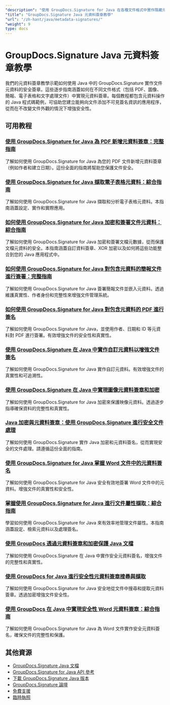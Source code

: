 ```yaml
---
"description": "使用 GroupDocs.Signature for Java 在各種文件格式中實作隱藏元資料簽章的完整教學課程。"
"title": "GroupDocs.Signature Java 元資料簽章教學"
"url": "/zh-hant/java/metadata-signatures/"
"weight": 9
type: docs
---
```

# GroupDocs.Signature Java 元資料簽章教學

我們的元資料簽章教學示範如何使用 Java 中的 GroupDocs.Signature 實作文件元資料的安全簽章。這些逐步指南涵蓋如何在不同文件格式（包括 PDF、圖像、簡報、電子表格和文字處理文件）中實現元資料簽章。每個教程都包含元資料操作的 Java 程式碼範例，可協助您建立能夠向文件添加不可見簽名資訊的應用程序，從而在不改變文件外觀的情況下增強安全性。

## 可用教程

### [使用 GroupDocs.Signature for Java 為 PDF 新增元資料簽章：完整指南](./groupdocs-signature-java-add-metadata-to-pdfs/)
了解如何使用 GroupDocs.Signature for Java 為您的 PDF 文件新增元資料簽章（例如作者和建立日期）。這份全面的指南將幫助您保護文件安全。

### [使用 GroupDocs.Signature for Java 擷取電子表格元資料：綜合指南](./extract-spreadsheet-metadata-groupdocs-signature-java/)
了解如何使用 GroupDocs.Signature for Java 擷取和分析電子表格元資料。本指南涵蓋設定、實作和實際應用。

### [如何使用 GroupDocs.Signature for Java 加密和簽署文件元資料：綜合指南](./encrypt-sign-metadata-groupdocs-java/)
了解如何使用 GroupDocs.Signature for Java 加密和簽署文檔元數據，從而保護文檔元資料的安全。本指南涵蓋自訂資料簽章、XOR 加密以及如何將這些功能整合到您的 Java 應用程式中。

### [如何使用 GroupDocs.Signature for Java 對包含元資料的簡報文件進行簽署：完整指南](./groupdocs-signature-java-sign-presentation-metadata/)
了解如何使用 GroupDocs.Signature for Java 簽署簡報文件並嵌入元資料。透過維護真實性、作者身份和完整性來增強文件管理系統。

### [如何使用 GroupDocs.Signature for Java 對包含元資料的 PDF 進行簽名](./sign-pdf-metadata-groupdocs-signature-java/)
了解如何使用 GroupDocs.Signature for Java，並使用作者、日期和 ID 等元資料對 PDF 進行簽署。有效增強文件的安全性和真實性。

### [使用 GroupDocs.Signature 在 Java 中實作自訂元資料以增強文件簽名](./implement-custom-metadata-java-groupdocs-signature/)
了解如何使用 GroupDocs.Signature for Java 實作自訂元資料。有效增強文件的真實性和可追溯性。

### [使用 GroupDocs.Signature 在 Java 中實現圖像元資料簽章和加密](./groupdocs-signature-java-image-metadata-encryption/)
了解如何使用 GroupDocs.Signature for Java 加密來保護映像元資料。透過逐步指導確保資料的完整性和真實性。

### [Java 加密與元資料簽章：使用 GroupDocs.Signature 進行安全文件處理](./java-encryption-metadata-signature-groupdocs-signature/)
了解如何使用 GroupDocs.Signature 實作 Java 加密和元資料簽名，從而實現安全的文件處理。請遵循這份全面的指南。

### [使用 GroupDocs.Signature for Java 掌握 Word 文件中的元資料簽名](./master-metadata-signing-word-docs-groupdocs-signature-java/)
了解如何使用 GroupDocs.Signature for Java 安全有效地簽署 Word 文件中的元資料。增強文件的真實性和安全性。

### [掌握使用 GroupDocs.Signature for Java 進行文件屬性擷取：綜合指南](./groupdocs-signature-java-document-properties-tutorial/)
學習如何使用 GroupDocs.Signature for Java 來有效率地管理文件屬性。本指南涵蓋設定、檢索元資料以及處理簽名。

### [使用 GroupDocs 透過元資料簽章和加密保護 Java 文檔](./java-metadata-signature-encryption-groupdocs/)
了解如何使用 GroupDocs.Signature 在 Java 中實作安全元資料簽名，增強文件的完整性和真實性。

### [使用 GroupDocs for Java 進行安全性元資料簽章搜尋與擷取](./groupdocs-signature-secure-metadata-search-java/)
了解如何使用 GroupDocs.Signature for Java 安全地從文件中搜尋和提取元資料簽章。透過加密增強文件安全性。

### [使用 GroupDocs 在 Java 中實現安全性 Word 元資料簽章：綜合指南](./secure-word-metadata-signatures-java-groupdocs/)
了解如何使用 GroupDocs.Signature for Java 為 Word 文件實作安全元資料簽名，確保文件的完整性和保護。

## 其他資源

- [GroupDocs.Signature Java 文檔](https://docs.groupdocs.com/signature/java/)
- [GroupDocs.Signature for Java API 參考](https://reference.groupdocs.com/signature/java/)
- [下載 GroupDocs.Signature Java 版本](https://releases.groupdocs.com/signature/java/)
- [GroupDocs.Signature 論壇](https://forum.groupdocs.com/c/signature)
- [免費支援](https://forum.groupdocs.com/)
- [臨時執照](https://purchase.groupdocs.com/temporary-license/)